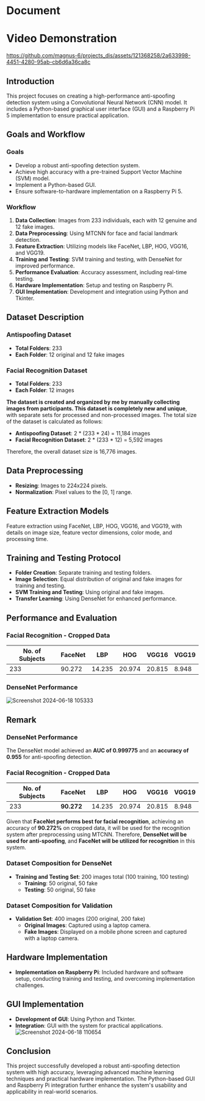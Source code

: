 #   Document
# Video Demonstration



https://github.com/magnus-6/projects_dis/assets/121368258/2a633998-4451-4280-95ab-cb6d6a36ca8c




## Introduction
This project focuses on creating a high-performance anti-spoofing detection system using a Convolutional Neural Network (CNN) model. It includes a Python-based graphical user interface (GUI) and a Raspberry Pi 5 implementation to ensure practical application.

## Goals and Workflow
### Goals
- Develop a robust anti-spoofing detection system.
- Achieve high accuracy with a pre-trained Support Vector Machine (SVM) model.
- Implement a Python-based GUI.
- Ensure software-to-hardware implementation on a Raspberry Pi 5.

### Workflow
1. **Data Collection**: Images from 233 individuals, each with 12 genuine and 12 fake images.
2. **Data Preprocessing**: Using MTCNN for face and facial landmark detection.
3. **Feature Extraction**: Utilizing models like FaceNet, LBP, HOG, VGG16, and VGG19.
4. **Training and Testing**: SVM training and testing, with DenseNet for improved performance.
5. **Performance Evaluation**: Accuracy assessment, including real-time testing.
6. **Hardware Implementation**: Setup and testing on Raspberry Pi.
7. **GUI Implementation**: Development and integration using Python and Tkinter.

## Dataset Description

### Antispoofing Dataset
- **Total Folders**: 233
- **Each Folder**: 12 original and 12 fake images

### Facial Recognition Dataset
- **Total Folders**: 233
- **Each Folder**: 12 images

**The dataset is created and organized by me by manually collecting images from participants. This dataset is completely new and unique**, with separate sets for processed and non-processed images. The total size of the dataset is calculated as follows:

- **Antispoofing Dataset**: 2 * (233 * 24) = 11,184 images
- **Facial Recognition Dataset**: 2 * (233 * 12) = 5,592 images

Therefore, the overall dataset size is 16,776 images.

## Data Preprocessing
- **Resizing**: Images to 224x224 pixels.
- **Normalization**: Pixel values to the [0, 1] range.

## Feature Extraction Models
Feature extraction using FaceNet, LBP, HOG, VGG16, and VGG19, with details on image size, feature vector dimensions, color mode, and processing time.

## Training and Testing Protocol
- **Folder Creation**: Separate training and testing folders.
- **Image Selection**: Equal distribution of original and fake images for training and testing.
- **SVM Training and Testing**: Using original and fake images.
- **Transfer Learning**: Using DenseNet for enhanced performance.

## Performance and Evaluation


### Facial Recognition - Cropped Data

| No. of Subjects | FaceNet | LBP    | HOG   | VGG16  | VGG19  |
|-----------------|---------|--------|-------|--------|--------|
| 233             | 90.272  | 14.235 | 20.974| 20.815 | 8.948  |

### DenseNet Performance

![Screenshot 2024-06-18 105333](https://github.com/magnus-6/projects_dis/assets/121368258/ae00194c-853c-4857-976d-e7f8f4e4cb12)

## Remark

### DenseNet Performance
The DenseNet model achieved an **AUC of 0.999775** and an **accuracy of 0.955** for anti-spoofing detection.

### Facial Recognition - Cropped Data

| No. of Subjects | FaceNet | LBP    | HOG   | VGG16  | VGG19  |
|-----------------|---------|--------|-------|--------|--------|
| 233             | **90.272**  | 14.235 | 20.974| 20.815 | 8.948  |

Given that **FaceNet performs best for facial recognition**, achieving an accuracy of **90.272%** on cropped data, it will be used for the recognition system after preprocessing using MTCNN. Therefore, **DenseNet will be used for anti-spoofing**, and **FaceNet will be utilized for recognition** in this system.

### Dataset Composition for DenseNet
- **Training and Testing Set**: 200 images total (100 training, 100 testing)
  - **Training**: 50 original, 50 fake
  - **Testing**: 50 original, 50 fake

### Dataset Composition for Validation
- **Validation Set**: 400 images (200 original, 200 fake)
  - **Original Images**: Captured using a laptop camera.
  - **Fake Images**: Displayed on a mobile phone screen and captured with a laptop camera.

## Hardware Implementation
- **Implementation on Raspberry Pi**: Included hardware and software setup, conducting training and testing, and overcoming implementation challenges.

## GUI Implementation
- **Development of GUI**: Using Python and Tkinter.
- **Integration**: GUI with the system for practical applications.
![Screenshot 2024-06-18 110654](https://github.com/magnus-6/projects_dis/assets/121368258/78c01482-4f62-4e7a-8843-5e672d3f8212)

## Conclusion
This project successfully developed a robust anti-spoofing detection system with high accuracy, leveraging advanced machine learning techniques and practical hardware implementation. The Python-based GUI and Raspberry Pi integration further enhance the system's usability and applicability in real-world scenarios.


